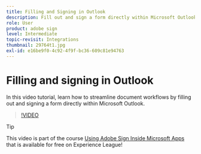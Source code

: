 ```yaml
---
title: Filling and Signing in Outlook
description: Fill out and sign a form directly within Microsoft Outlook
role: User
product: adobe sign
level: Intermediate
topic-revisit: Integrations
thumbnail: 29764t1.jpg
exl-id: e16be9f0-4c92-4f9f-bc36-609c81e94763
---
```

# Filling and signing in Outlook

In this video tutorial, learn how to streamline document workflows by filling out and signing a form directly within Microsoft Outlook.

>[!VIDEO](https://video.tv.adobe.com/v/29764t1?hidetitle=true)

>[!TIP]
>
>This video is part of the course [Using Adobe Sign Inside Microsoft Apps](https://experienceleague.adobe.com/?recommended=Sign-U-1-2020.2) that is available for free on Experience League!
